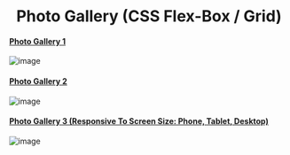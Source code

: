 # <div align="center"> Photo Gallery (CSS Flex-Box / Grid)</div>
#### [Photo Gallery 1](https://github.com/HmSalah/photo-gallery/tree/main/photo%20gallery%201)
![image](https://user-images.githubusercontent.com/74623220/112024556-522fec80-8b02-11eb-968b-771d0601ef9f.png) 

#### [Photo Gallery 2](https://github.com/HmSalah/photo-gallery/tree/main/photo%20gallery%202)  ####
![image](https://user-images.githubusercontent.com/74623220/112351467-f008f000-8c97-11eb-8e40-f295ccb9cf52.png)



#### [Photo Gallery 3 (Responsive To Screen Size: Phone, Tablet, Desktop)](https://github.com/HmSalah/photo-gallery/tree/main/photo%20gallery%203)  ####
![image](https://user-images.githubusercontent.com/74623220/112348813-2e051480-8c96-11eb-969a-b94cee4c0455.png)








